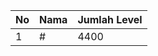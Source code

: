 | No | Nama            | Jumlah Level |
|----|-----------------|--------------|
| 1  | #    |    4400        |
